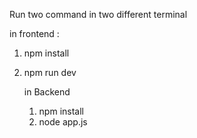Run two command in two different terminal

in frontend : 
1) npm install
2) npm run dev

   in Backend
   1) npm install
   2) node app.js
      
